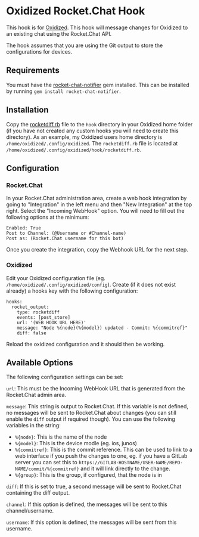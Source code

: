 # Oxidized Rocket.Chat Hook

This hook is for [Oxidized](https://github.com/ytti/oxidized). This hook will message changes for Oxidized to an existing chat using the Rocket.Chat API.

The hook assumes that you are using the Git output to store the configurations for devices.

## Requirements

You must have the [rocket-chat-notifier](https://github.com/thiagofelix/rocket-chat-notifier) gem installed. This can be installed by running `gem install rocket-chat-notifier`.

## Installation

Copy the [rocketdiff.rb](rocketdiff.rb) file to the `hook` directory in your Oxidized home folder (if you have not created any custom hooks you will need to create this directory). As an example, my Oxidized users home directory is `/home/oxidized/.config/oxidized`. The `rocketdiff.rb` file is located at `/home/oxidized/.config/oxidized/hook/rocketdiff.rb`.

## Configuration

### Rocket.Chat

In your Rocket.Chat administration area, create a web hook integration by going to "Integration" in the left menu and then "New Integration" at the top right. Select the "Incoming WebHook" option. You will need to fill out the following options at the minimum:
```
Enabled: True
Post to Channel: (@Username or #Channel-name)
Post as: (Rocket.Chat username for this bot)
```
Once you create the integration, copy the Webhook URL for the next step.

### Oxidized

Edit your Oxidized configuration file (eg. `/home/oxidized/.config/oxidized/config`). Create (if it does not exist already) a hooks key with the following configuration:
```
hooks:
  rocket_output:
    type: rocketdiff
    events: [post_store]
    url: '(WEB HOOK URL HERE)'
    message: "Node %{node}(%{model}) updated - Commit: %{commitref}"
    diff: false
```
Reload the oxidized configuration and it should then be working.

## Available Options

The following configuration settings can be set:

`url`: This must be the Incoming WebHook URL that is generated from the Rocket.Chat admin area.

`message`: This string is output to Rocket.Chat. If this variable is not defined, no messages will be sent to Rocket.Chat about changes (you can still enable the `diff` output if required though). You can use the following variables in the string:
  - `%{node}`: This is the name of the node
  - `%{model}`: This is the device modle (eg. ios, junos)
  - `%{commitref}`: This is the commit reference. This can be used to link to a web interface if you push the changes to one, eg. if you have a GitLab server you can set this to `https://GITLAB-HOSTNAME/USER-NAME/REPO-NAME/commit/%{commitref}` and it will link directly to the change.
  - `%{group}`: This is the group, if configured, that the node is in

`diff`: If this is set to true, a second message will be sent to Rocket.Chat containing the diff output.

`channel`: If this option is defined, the messages will be sent to this channel/username.

`username`: If this option is defined, the messages will be sent from this username.
